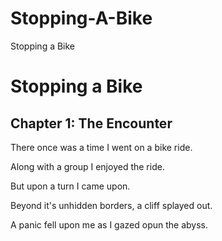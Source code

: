 # Stopping-A-Bike

<!DOCTYPE html>
<html>
<head>
Stopping a Bike
</head>
<body>
<h1>Stopping a Bike</h1>
<h2>Chapter 1: The Encounter</h2>
<p>There once was a time I went on a bike ride.</p>
<p>Along with a group I enjoyed the ride.</p>
<p>But upon a turn I came upon.</p>
<p>Beyond it's unhidden borders, a cliff splayed out.</p>
<p>A panic fell upon me as I gazed opun the abyss.</p>
</body>
</html>